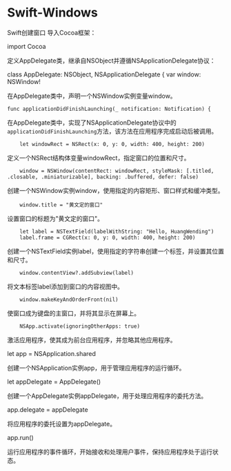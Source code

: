 # Swift-Windows
Swift创建窗口
导入Cocoa框架：

import Cocoa

定义AppDelegate类，继承自NSObject并遵循NSApplicationDelegate协议：

class AppDelegate: NSObject, NSApplicationDelegate {
    var window: NSWindow!

在AppDelegate类中，声明一个NSWindow实例变量window。

    func applicationDidFinishLaunching(_ notification: Notification) {

在AppDelegate类中，实现了NSApplicationDelegate协议中的`applicationDidFinishLaunching`方法，该方法在应用程序完成启动后被调用。

        let windowRect = NSRect(x: 0, y: 0, width: 400, height: 200)

定义一个NSRect结构体变量windowRect，指定窗口的位置和尺寸。

        window = NSWindow(contentRect: windowRect, styleMask: [.titled, .closable, .miniaturizable], backing: .buffered, defer: false)

创建一个NSWindow实例window，使用指定的内容矩形、窗口样式和缓冲类型。

        window.title = "黄文定的窗口"

设置窗口的标题为"黄文定的窗口"。

        let label = NSTextField(labelWithString: "Hello, HuangWending")
        label.frame = CGRect(x: 0, y: 0, width: 400, height: 200)

创建一个NSTextField实例label，使用指定的字符串创建一个标签，并设置其位置和尺寸。

        window.contentView?.addSubview(label)

将文本标签label添加到窗口的内容视图中。

        window.makeKeyAndOrderFront(nil)

使窗口成为键盘的主窗口，并将其显示在屏幕上。

        NSApp.activate(ignoringOtherApps: true)
        
激活应用程序，使其成为前台应用程序，并忽略其他应用程序。

let app = NSApplication.shared

创建一个NSApplication实例app，用于管理应用程序的运行循环。

let appDelegate = AppDelegate()

创建一个AppDelegate实例appDelegate，用于处理应用程序的委托方法。

app.delegate = appDelegate

将应用程序的委托设置为appDelegate。

app.run()

运行应用程序的事件循环，开始接收和处理用户事件，保持应用程序处于运行状态。
